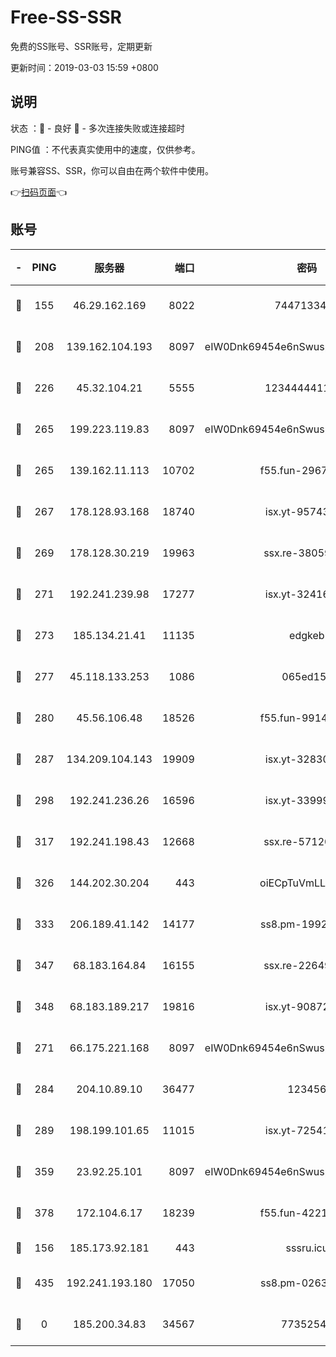 # Free-SS-SSR

免费的SS账号、SSR账号，定期更新

更新时间：2019-03-03 15:59 +0800

## 说明

状态     ：🙂 - 良好 🙁 - 多次连接失败或连接超时

PING值   ：不代表真实使用中的速度，仅供参考。

账号兼容SS、SSR，你可以自由在两个软件中使用。

👉[扫码页面](https://liesauer.github.io/free-ss-ssr.github.io/)👈

## 账号

|-|PING|服务器|端口|密码|加密方式|区域|
|:----:|:----:|:-----:|-----:|:----:|:----:|:----:|
|🙂|155|46.29.162.169|8022|7447133485|aes-256-cfb|RU|
|🙂|208|139.162.104.193|8097|eIW0Dnk69454e6nSwuspv9DmS201tQ0D|aes-256-cfb|JP|
|🙂|226|45.32.104.21|5555|1234444411111|aes-256-cfb|SG|
|🙂|265|199.223.119.83|8097|eIW0Dnk69454e6nSwuspv9DmS201tQ0D|aes-256-cfb|US|
|🙂|265|139.162.11.113|10702|f55.fun-29670357|aes-256-cfb|SG|
|🙂|267|178.128.93.168|18740|isx.yt-95743585|aes-256-cfb|SG|
|🙂|269|178.128.30.219|19963|ssx.re-38059687|aes-256-cfb|SG|
|🙂|271|192.241.239.98|17277|isx.yt-32416797|aes-256-cfb|US|
|🙂|273|185.134.21.41|11135|edgkeb|aes-256-cfb|GB|
|🙂|277|45.118.133.253|1086|065ed15a|aes-256-cfb|SG|
|🙂|280|45.56.106.48|18526|f55.fun-99140423|aes-256-cfb|US|
|🙂|287|134.209.104.143|19909|isx.yt-32830951|aes-256-cfb|SG|
|🙂|298|192.241.236.26|16596|isx.yt-33999911|aes-256-cfb|US|
|🙂|317|192.241.198.43|12668|ssx.re-57120332|aes-256-cfb|US|
|🙂|326|144.202.30.204|443|oiECpTuVmLLxk4Ts|aes-256-cfb|US|
|🙂|333|206.189.41.142|14177|ss8.pm-19928527|aes-256-cfb|SG|
|🙂|347|68.183.164.84|16155|ssx.re-22649975|aes-256-cfb|US|
|🙂|348|68.183.189.217|19816|isx.yt-90872809|aes-256-cfb|SG|
|🙂|271|66.175.221.168|8097|eIW0Dnk69454e6nSwuspv9DmS201tQ0D|aes-256-cfb|US|
|🙂|284|204.10.89.10|36477|123456|aes-256-cfb|US|
|🙂|289|198.199.101.65|11015|isx.yt-72541934|aes-256-cfb|US|
|🙂|359|23.92.25.101|8097|eIW0Dnk69454e6nSwuspv9DmS201tQ0D|aes-256-cfb|US|
|🙂|378|172.104.6.17|18239|f55.fun-42215388|aes-256-cfb|US|
|🙁|156|185.173.92.181|443|sssru.icu|rc4-md5|RU|
|🙁|435|192.241.193.180|17050|ss8.pm-02632240|aes-256-cfb|US|
|🙁|0|185.200.34.83|34567|77352549|aes-256-cfb|US|
